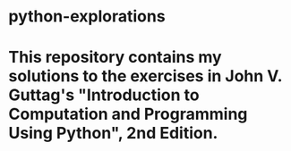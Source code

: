 # python-explorations
# This repository contains my solutions to the exercises in John V. Guttag's "Introduction to Computation and Programming Using Python", 2nd Edition. 
